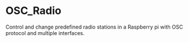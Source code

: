# OSC_Radio

Control and change predefined radio stations in a Raspberry pi with OSC protocol and multiple interfaces.
